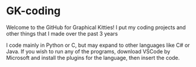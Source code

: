 # GK-coding

Welcome to the GitHub for Graphical Kitties! 
I put my coding projects and other things that I made over the past 3 years

I code mainly in Python or C, but may expand to other languages like C# or Java.
If you wish to run any of the programs, download VSCode by Microsoft and install the plugins for the language, then insert the code.

